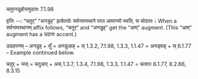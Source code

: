 

 चतुरनडुहोरामुदात्तः 7.1.98 


वृत्तिः --: “चतुर्” “अनडुह्” इत्येतयोः सर्वनामस्थाने परत आमागमो भवति, स चोदात्तः। When a सर्वनामस्थानम् affix follows, “चतुर्” and “अनडुह्” get the “आम्” augment. (This “आम्” augment has a उदात्तः accent.) 


उदाहरणम् – अनडुह् + सुँ = अनडुआह् + स् 1.3.2, 7.1.98, 1.3.3, 1.1.47 = अनड्वाह् + स् 6.1.77 – Example continued below. 


चतुर् + जस् = चतुआर् + अस् 1.3.7, 1.3.4, 7.1.98, 1.3.3, 1.1.47 = चत्वारः 6.1.77, 8.2.66, 8.3.15 


